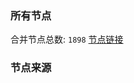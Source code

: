 ### 所有节点
合并节点总数: `1898`
[节点链接](https://raw.githubusercontent.com/rzhy1/11/master/sub/sub_merge_base64.txt)

### 节点来源